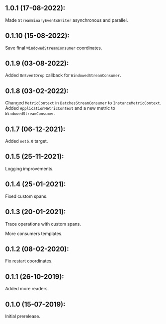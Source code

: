 ## 1.0.1 (17-08-2022):

Made `StreamBinaryEventsWriter` asynchronous and parallel.

## 0.1.10 (15-08-2022):

Save final `WindowedStreamConsumer` coordinates.

## 0.1.9 (03-08-2022):

Added `OnEventDrop` callback for `WindowedStreamConsumer`.

## 0.1.8 (03-02-2022):

Changed `MetricContext` in `BatchesStreamConsumer` to `InstanceMetricContext`. Added `ApplicationMetricContext` and a new metric to `WindowedStreamConsumer`.

## 0.1.7 (06-12-2021):

Added `net6.0` target.

## 0.1.5 (25-11-2021):

Logging improvements.

## 0.1.4 (25-01-2021):

Fixed custom spans.

## 0.1.3 (20-01-2021):

Trace operations with custom spans.

More consumers templates.

## 0.1.2 (08-02-2020):

Fix restart coordinates.

## 0.1.1 (26-10-2019):

Added more readers.

## 0.1.0 (15-07-2019): 

Initial prerelease.